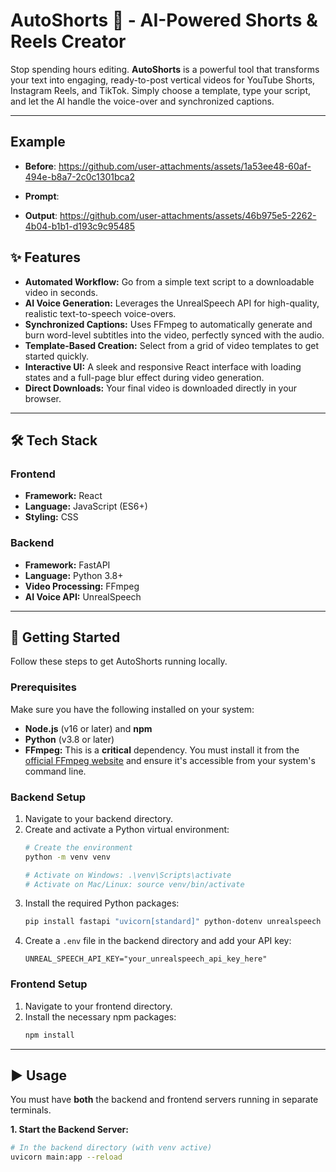 # AutoShorts 🚀 - AI-Powered Shorts & Reels Creator



Stop spending hours editing. **AutoShorts** is a powerful tool that transforms your text into engaging, ready-to-post vertical videos for YouTube Shorts, Instagram Reels, and TikTok. Simply choose a template, type your script, and let the AI handle the voice-over and synchronized captions.

---

## Example
* **Before**:
 https://github.com/user-attachments/assets/1a53ee48-60af-494e-b8a7-2c0c1301bca2

* **Prompt**:
  
* **Output**:
  https://github.com/user-attachments/assets/46b975e5-2262-4b04-b1b1-d193c9c95485




  


## ✨ Features

* **Automated Workflow:** Go from a simple text script to a downloadable video in seconds.
* **AI Voice Generation:** Leverages the UnrealSpeech API for high-quality, realistic text-to-speech voice-overs.
* **Synchronized Captions:** Uses FFmpeg to automatically generate and burn word-level subtitles into the video, perfectly synced with the audio.
* **Template-Based Creation:** Select from a grid of video templates to get started quickly.
* **Interactive UI:** A sleek and responsive React interface with loading states and a full-page blur effect during video generation.
* **Direct Downloads:** Your final video is downloaded directly in your browser.

---

## 🛠️ Tech Stack

### Frontend
* **Framework:** React
* **Language:** JavaScript (ES6+)
* **Styling:** CSS

### Backend
* **Framework:** FastAPI
* **Language:** Python 3.8+
* **Video Processing:** FFmpeg
* **AI Voice API:** UnrealSpeech

---

## 🚀 Getting Started

Follow these steps to get AutoShorts running locally.

### Prerequisites

Make sure you have the following installed on your system:
* **Node.js** (v16 or later) and **npm**
* **Python** (v3.8 or later)
* **FFmpeg:** This is a **critical** dependency. You must install it from the [official FFmpeg website](https://ffmpeg.org/download.html) and ensure it's accessible from your system's command line.

### Backend Setup

1.  Navigate to your backend directory.
2.  Create and activate a Python virtual environment:
    ```bash
    # Create the environment
    python -m venv venv

    # Activate on Windows: .\venv\Scripts\activate
    # Activate on Mac/Linux: source venv/bin/activate
    ```
3.  Install the required Python packages:
    ```bash
    pip install fastapi "uvicorn[standard]" python-dotenv unrealspeech requests ffmpeg-python python-multipart
    ```
4.  Create a `.env` file in the backend directory and add your API key:
    ```
    UNREAL_SPEECH_API_KEY="your_unrealspeech_api_key_here"
    ```

### Frontend Setup

1.  Navigate to your frontend directory.
2.  Install the necessary npm packages:
    ```bash
    npm install
    ```

---

## ▶️ Usage

You must have **both** the backend and frontend servers running in separate terminals.

**1. Start the Backend Server:**
```bash
# In the backend directory (with venv active)
uvicorn main:app --reload
